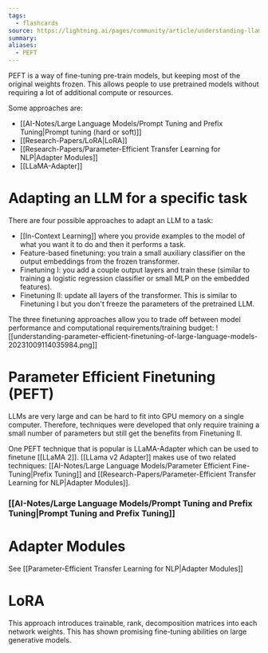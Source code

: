 ```yaml
---
tags:
  - flashcards
source: https://lightning.ai/pages/community/article/understanding-llama-adapters/
summary: 
aliases:
  - PEFT
---
```

PEFT is a way of fine-tuning pre-train models, but keeping most of the original weights frozen. This allows people to use pretrained models without requiring a lot of additional compute or resources.

Some approaches are:
- [[AI-Notes/Large Language Models/Prompt Tuning and Prefix Tuning|Prompt tuning (hard or soft)]]
- [[Research-Papers/LoRA|LoRA]]
- [[Research-Papers/Parameter-Efficient Transfer Learning for NLP|Adapter Modules]]
- [[LLaMA-Adapter]]

# Adapting an LLM for a specific task
There are four possible approaches to adapt an LLM to a task:
- [[In-Context Learning]] where you provide examples to the model of what you want it to do and then it performs a task.
- Feature-based finetuning: you train a small auxiliary classifier on the output embeddings from the frozen transformer.
- Finetuning I: you add a couple output layers and train these (similar to training a logistic regression classifier or small MLP on the embedded features).
- Finetuning II: update all layers of the transformer. This is similar to Finetuning I but you don't freeze the parameters of the pretrained LLM.

The three finetuning approaches allow you to trade off between model performance and computational requirements/training budget:
![[understanding-parameter-efficient-finetuning-of-large-language-models-20231009114035984.png]]

# Parameter Efficient Finetuning (PEFT)
LLMs are very large and can be hard to fit into GPU memory on a single computer. Therefore, techniques were developed that only require training a small number of parameters but still get the benefits from Finetuning II.

One PEFT technique that is popular is LLaMA-Adapter which can be used to finetune [[LLaMA 2]]. [[LLama v2 Adapter]] makes use of two related techniques: [[AI-Notes/Large Language Models/Parameter Efficient Fine-Tuning|Prefix Tuning]] and [[Research-Papers/Parameter-Efficient Transfer Learning for NLP|Adapter Modules]].

### [[AI-Notes/Large Language Models/Prompt Tuning and Prefix Tuning|Prompt Tuning and Prefix Tuning]]

# Adapter Modules
See [[Parameter-Efficient Transfer Learning for NLP|Adapter Modules]]
# LoRA
This approach introduces trainable, rank, decomposition matrices into each network weights. This has shown promising fine-tuning abilities on large generative models.